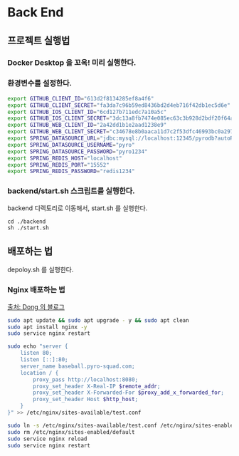 # Back End

## 프로젝트 실행법

### Docker Desktop 을 꼬옥! 미리 실행한다.

### 환경변수를 설정한다.

```sh
export GITHUB_CLIENT_ID="613d2f8134285ef8a4f6"
export GITHUB_CLIENT_SECRET="fa3da7c96b59ed8436bd2d4eb716f42db1ec5d6e"
export GITHUB_IOS_CLIENT_ID="6cd127b711edc7a10a5c"
export GITHUB_IOS_CLIENT_SECRET="3dc13a8fb7474e085ec63c3b928d2bdf20f64a89"
export GITHUB_WEB_CLIENT_ID="2a42dd1b1e2aad1238e9"
export GITHUB_WEB_CLIENT_SECRET="c34678e8b0aaca11d7c2f53dfc46993bc0a29748"
export SPRING_DATASOURCE_URL="jdbc:mysql://localhost:12345/pyrodb?autoReconnect=true&useUnicode=true&characterEncoding=UTF8&serverTimeZone=Asia/Seoul"
export SPRING_DATASOURCE_USERNAME="pyro"
export SPRING_DATASOURCE_PASSWORD="pyro1234"
export SPRING_REDIS_HOST="localhost"
export SPRING_REDIS_PORT="15552"
export SPRING_REDIS_PASSWORD="redis1234"
```

### backend/start.sh 스크립트를 실행한다.

backend 디렉토리로 이동해서, start.sh 를 실행한다.

```
cd ./backend
sh ./start.sh
```

## 배포하는 법

depoloy.sh 를 실행한다.

### Nginx 배포하는 법

[출처: Dong 의 블로그](https://velog.io/@d-h-k/NGINX)

```sh
sudo apt update && sudo apt upgrade - y && sudo apt clean
sudo apt install nginx -y
sudo service nginx restart

sudo echo "server {
    listen 80;
    listen [::]:80;
    server_name baseball.pyro-squad.com;
    location / {
        proxy_pass http://localhost:8080;
        proxy_set_header X-Real-IP $remote_addr;
        proxy_set_header X-Forwarded-For $proxy_add_x_forwarded_for;
        proxy_set_header Host $http_host;
    }
}" >> /etc/nginx/sites-available/test.conf

sudo ln -s /etc/nginx/sites-available/test.conf /etc/nginx/sites-enabled
sudo rm /etc/nginx/sites-enabled/default
sudo service nginx reload
sudo service nginx restart
```
